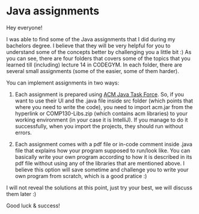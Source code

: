 # Java assignments
Hey everyone!

I was able to find some of the Java assignments that I did during my bachelors degree. I believe that they will be very helpful for you to understand some of the concepts better by challenging you a little bit :)  As you can see, there are four folders that covers some of the topics that you learned till (including) lecture 14 in CODEGYM. In each folder, there are several small assignments (some of the easier, some of them harder). 

You can implement assignments in two ways:

1) Each assignment is prepared using [ACM Java Task Force](https://cs.stanford.edu/people/eroberts/jtf/). So, if you want to use their UI and the .java file inside src folder (which points that where you need to write the code), you need to import acm.jar from the hyperlink or COMP130-Libs.zip (which contains acm libraries) to your working environment (in your case it is IntelliJ). If you manage to do it successfully, when you import the projects, they should run without errors.

2) Each assignment comes with a pdf file or in-code comment inside .java file that explains how your program supposed to run/look like. You can basically write your own program according to how it is described in its pdf file without using any of the libraries that are mentioned above. I believe this option will save sometime and challenge you to write your own program from scratch, which is a good pratice :)

I will not reveal the solutions at this point, just try your best, we will discuss them later :)

Good luck & success!
